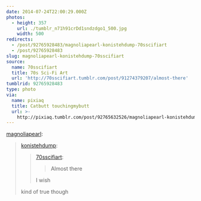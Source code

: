 ```yaml
---
date: 2014-07-24T22:00:29.000Z
photos:
  - height: 357
    url: ./tumblr_n71h91crDd1sndzdgo1_500.jpg
    width: 500
redirects:
  - /post/92765928483/magnoliapearl-konistehdump-70sscifiart
  - /post/92765928483
slug: magnoliapearl-konistehdump-70sscifiart
source:
  name: 70sscifiart
  title: 70s Sci-Fi Art
  url: 'http://70sscifiart.tumblr.com/post/91274379207/almost-there'
tumblrid: 92765928483
type: photo
via:
  name: pixiaq
  title: Catbutt touchingmybutt
  url: >-
    http://pixiaq.tumblr.com/post/92765632526/magnoliapearl-konistehdump-70sscifiart
---
```

<p><a class="tumblr_blog" href="http://magnoliapearl.tumblr.com/post/92676612324/konistehdump-70sscifiart-almost-there-i">magnoliapearl</a>:</p>
<blockquote>
<p><a class="tumblr_blog" href="http://konistehdump.tumblr.com/post/91300054003/70sscifiart-almost-there-i-wish">konistehdump</a>:</p>
<blockquote>
<p><a class="tumblr_blog" href="http://70sscifiart.tumblr.com/post/91274379207/almost-there">70sscifiart</a>:</p>
<blockquote>
<p>Almost there</p>
</blockquote>
<p>I wish</p>
</blockquote>
<p>kind of true though</p>
</blockquote>
